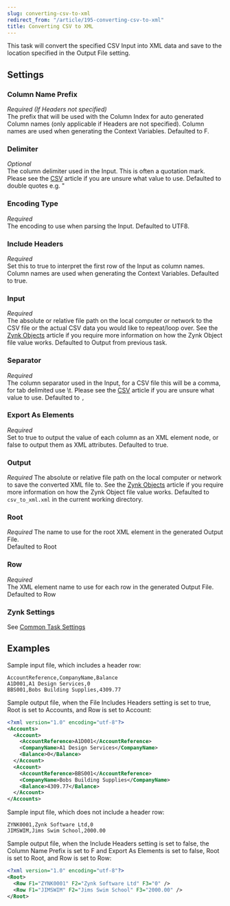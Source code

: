 ```yaml
---
slug: converting-csv-to-xml
redirect_from: "/article/195-converting-csv-to-xml"
title: Converting CSV to XML
---
```



This task will convert the specified CSV Input into XML data and save to the location specified in the Output File setting.


## Settings

### Column Name Prefix
_Required (If Headers not specified)_  
The prefix that will be used with the Column Index for auto generated Column names (only applicable if Headers are not specified). Column names are used when generating the Context Variables. Defaulted to F.

### Delimiter
_Optional_  
The column delimiter used in the Input. This is often a quotation mark. Please see the [CSV](csv) article if you are unsure what value to use. Defaulted to double quotes e.g. "

### Encoding Type	
_Required_  
The encoding to use when parsing the Input. 
Defaulted to UTF8.

### Include Headers
_Required_  
Set this to true to interpret the first row of the Input as column names. Column names are used when generating the Context Variables.  Defaulted to true.

### Input
_Required_  
The absolute or relative file path on the local computer or network to the CSV file or the actual CSV data you would like to repeat/loop over. See the [Zynk Objects](zynk-objects) article if you require more information on how the Zynk Object file value works. Defaulted to Output from previous task.

### Separator	
_Required_  
The column separator used in the Input, for a CSV file this will be a comma, for tab delimited use \t.  Please see the [CSV](csv) article if you are unsure what value to use.
Defaulted to `,`

### Export As Elements	
_Required_  
Set to true to output the value of each column as an XML element node, or false to output them as XML attributes. 
Defaulted to true. 

### Output
_Required_
The absolute or relative file path on the local computer or network to save the converted XML file to. 
See the [Zynk Objects](zynk-objects) article if you require more information on how the Zynk Object file value works.
Defaulted to `csv_to_xml.xml` in the current working directory. 

### Root
_Required_
The name to use for the root XML element in the generated Output File.  
Defaulted to Root 

### Row
_Required_  
The XML element name to use for each row in the generated Output File. 
Defaulted to Row 

### Zynk Settings
See [Common Task Settings](common-task-settings)

## Examples


Sample input file, which includes a header row:

```csv
AccountReference,CompanyName,Balance
A1D001,A1 Design Services,0
BBS001,Bobs Building Supplies,4309.77
```

Sample output file, when the File Includes Headers setting is set to true, Root is set to Accounts, and Row is set to Account:

```xml
<?xml version="1.0" encoding="utf-8"?>
<Accounts>
  <Account>
    <AccountReference>A1D001</AccountReference>
    <CompanyName>A1 Design Services</CompanyName>
    <Balance>0</Balance>
  </Account>
  <Account>
    <AccountReference>BBS001</AccountReference>
    <CompanyName>Bobs Building Supplies</CompanyName>
    <Balance>4309.77</Balance>
  </Account>
</Accounts>
```

Sample input file, which does not include a header row:

```csv
ZYNK0001,Zynk Software Ltd,0
JIMSWIM,Jims Swim School,2000.00
```

Sample output file, when the Include Headers setting is set to false, the Column Name Prefix is set to F and Export As Elements is set to false, Root is set to Root, and Row is set to Row:

```xml
<?xml version="1.0" encoding="utf-8"?>
<Root>
  <Row F1="ZYNK0001" F2="Zynk Software Ltd" F3="0" />
  <Row F1="JIMSWIM" F2="Jims Swim School" F3="2000.00" />
</Root>
```